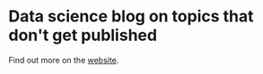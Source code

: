 # Data science blog on topics that don't get published

Find out more on the
<a href="https://hrovatin.github.io/" target="_blank">website</a>.

